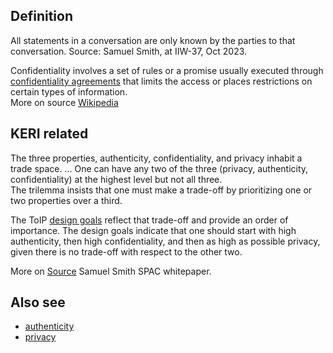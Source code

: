 ## Definition
All statements in a conversation are only known by the parties to that conversation. Source: Samuel Smith, at IIW-37, Oct 2023.

Confidentiality involves a set of rules or a promise usually executed through [confidentiality agreements](https://en.wikipedia.org/wiki/Confidentiality_agreements) that limits the access or places restrictions on certain types of information.  
More on source [Wikipedia](https://en.wikipedia.org/wiki/Confidentiality)

## KERI related
The three properties, authenticity, confidentiality, and privacy inhabit a trade space. ...
One can have any two of the three (privacy, authenticity, confidentiality) at the highest level but not all three.  
The trilemma insists that one must make a trade-off by prioritizing one or two properties over a third.

The ToIP [design goals](https://github.com/trustoverip/TechArch/blob/main/spec.md#61-design-goals) reflect that trade-off and provide an order of importance. The design goals indicate that one should start with high authenticity, then high confidentiality, and then as high as possible privacy, given there is no trade-off with respect to the other two.

More on [Source](https://github.com/SmithSamuelM/Papers/blob/master/whitepapers/SPAC_Message.md) Samuel Smith SPAC whitepaper.

## Also see
- [authenticity](authenticity)
- [privacy](privacy)

